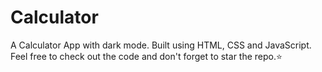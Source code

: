 # Calculator
A Calculator App with dark mode. Built using HTML, CSS and JavaScript. Feel free to check out the code and don't forget to star the repo.⭐
